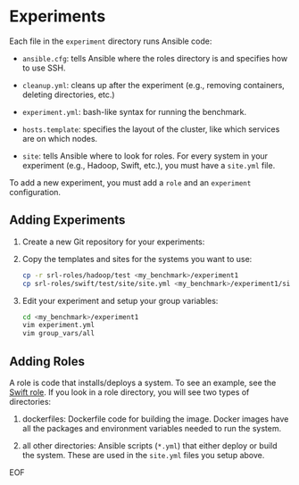 Experiments
==========

Each file in the ``experiment`` directory runs Ansible code:

- ``ansible.cfg``: tells Ansible where the roles directory is and specifies how to use SSH.

- ``cleanup.yml``: cleans up after the experiment (e.g., removing containers, deleting directories, etc.)

- ``experiment.yml``: bash-like syntax for running the benchmark.

- ``hosts.template``: specifies the layout of the cluster, like which services are on which nodes.

- ``site``: tells Ansible where to look for roles. For every system in your experiment (e.g., Hadoop, Swift, etc.), you must have a ``site.yml`` file. 

To add a new experiment, you must add a ``role`` and an ``experiment`` configuration. 

Adding Experiments
--------------------------

1. Create a new Git repository for your experiments:

2. Copy the templates and sites for the systems you want to use:

   ```bash
   cp -r srl-roles/hadoop/test <my_benchmark>/experiment1
   cp srl-roles/swift/test/site/site.yml <my_benchmark>/experiment1/site/swift.yml
   ```

3. Edit your experiment and setup your group variables:

   ```bash
   cd <my_benchmark>/experiment1
   vim experiment.yml
   vim group_vars/all
   ```

Adding Roles
------------

A role is code that installs/deploys a system. To see an example, see the [Swift role](../roles/swift). If you look in a role directory, you will see two types of directories:

1. dockerfiles: Dockerfile code for building the image. Docker images have all the packages and environment variables needed to run the system.

2. all other directories: Ansible scripts (``*.yml``) that either deploy or build the system. These are used in the ``site.yml`` files you setup above.

EOF
